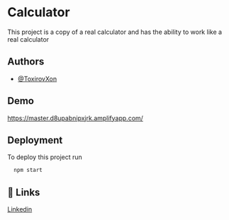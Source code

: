 
# Calculator

This project is a copy of a real calculator and has the ability to work like a real calculator


## Authors

- [@ToxirovXon](https://github.com/ToxirovXon)


## Demo

https://master.d8upabnipxjrk.amplifyapp.com/


## Deployment

To deploy this project run

```bash
  npm start
```


## 🔗 Links
[Linkedin](https://www.linkedin.com/in/azamat-toxirov-8ab897249/)

